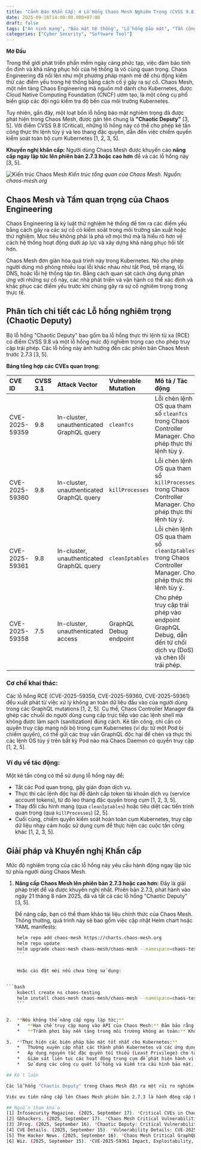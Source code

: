```yaml
---
title: "Cảnh Báo Khẩn Cấp: 4 Lỗ Hổng Chaos Mesh Nghiêm Trọng (CVSS 9.8) Có Thể Chiếm Quyền Cụm Kubernetes Của Bạn"
date: 2025-09-18T14:00:00.000+07:00
draft: false
tags: ["An ninh mạng", "Bảo mật hệ thống", "Lỗ hổng bảo mật", "Tấn công mạng", "Kubernetes", "Container", "DevOps", "Giám sát bảo mật", "API", "Quản lý rủi ro"]
categories: ["Cyber Security", "Software Tool"]
---
```


**Mở Đầu**

Trong thế giới phát triển phần mềm ngày càng phức tạp, việc đảm bảo tính ổn định và khả năng phục hồi của hệ thống là vô cùng quan trọng. Chaos Engineering đã nổi lên như một phương pháp mạnh mẽ để chủ động kiểm thử các điểm yếu trong hệ thống bằng cách cố ý gây ra sự cố. Chaos Mesh, một nền tảng Chaos Engineering mã nguồn mở dành cho Kubernetes, được Cloud Native Computing Foundation (CNCF) ươm tạo, là một công cụ phổ biến giúp các đội ngũ kiểm tra độ bền của môi trường Kubernetes.

Tuy nhiên, gần đây, một loạt bốn lỗ hổng bảo mật nghiêm trọng đã được phát hiện trong Chaos Mesh, được gán tên chung là **"Chaotic Deputy"** [3, 5]. Với điểm CVSS 9.8 (Critical), những lỗ hổng này có thể cho phép kẻ tấn công thực thi lệnh tùy ý và leo thang đặc quyền, dẫn đến việc chiếm quyền kiểm soát toàn bộ cụm Kubernetes [1, 2, 3, 5].

**Khuyến nghị khẩn cấp:** Người dùng Chaos Mesh được khuyến cáo **nâng cấp ngay lập tức lên phiên bản 2.7.3 hoặc cao hơn** để vá các lỗ hổng này [3, 5].

![Kiến trúc Chaos Mesh](/images/2025/chaos-mesh-architecture-2.0-8f9608a528cf0eaab88b05032cc8a1f8.png)
_Kiến trúc tổng quan của Chaos Mesh. Nguồn: chaos-mesh.org_

## Chaos Mesh và Tầm quan trọng của Chaos Engineering

Chaos Engineering là kỷ luật thử nghiệm hệ thống để tìm ra các điểm yếu bằng cách gây ra các sự cố có kiểm soát trong môi trường sản xuất hoặc thử nghiệm. Mục tiêu không phải là phá vỡ mọi thứ mà là hiểu rõ hơn về cách hệ thống hoạt động dưới áp lực và xây dựng khả năng phục hồi tốt hơn.

Chaos Mesh đơn giản hóa quá trình này trong Kubernetes. Nó cho phép người dùng mô phỏng nhiều loại lỗi khác nhau như tắt Pod, trễ mạng, lỗi DNS, hoặc lỗi hệ thống tập tin. Bằng cách quan sát cách ứng dụng phản ứng với những sự cố này, các nhà phát triển và vận hành có thể xác định và khắc phục các điểm yếu trước khi chúng gây ra sự cố nghiêm trọng trong thực tế.

## Phân tích chi tiết các Lỗ hổng nghiêm trọng (Chaotic Deputy)

Bộ lỗ hổng "Chaotic Deputy" bao gồm ba lỗ hổng thực thi lệnh từ xa (RCE) có điểm CVSS 9.8 và một lỗ hổng mức độ nghiêm trọng cao cho phép truy cập trái phép. Các lỗ hổng này ảnh hưởng đến các phiên bản Chaos Mesh trước 2.7.3 [3, 5].

**Bảng tổng hợp các CVEs quan trọng:**

| CVE ID | CVSS 3.1 | Attack Vector | Vulnerable Mutation | Mô tả / Tác động | Nguồn |
| :---------------- | :------- | :---------------------------------- | :-------------------- | :----------------------------------------------------------------------------------------------------------------- | :---------- |
| CVE-2025-59359 | 9.8 | In-cluster, unauthenticated GraphQL query | `cleanTcs` | Lỗi chèn lệnh OS qua tham số `cleanTcs` trong Chaos Controller Manager. Cho phép thực thi lệnh tùy ý. | [2, 4, 5] |
| CVE-2025-59360 | 9.8 | In-cluster, unauthenticated GraphQL query | `killProcesses` | Lỗi chèn lệnh OS qua tham số `killProcesses` trong Chaos Controller Manager. Cho phép thực thi lệnh tùy ý. | [2, 5] |
| CVE-2025-59361 | 9.8 | In-cluster, unauthenticated GraphQL query | `cleanIptables` | Lỗi chèn lệnh OS qua tham số `cleanIptables` trong Chaos Controller Manager. Cho phép thực thi lệnh tùy ý. | [2, 5, 6] |
| CVE-2025-59358 | 7.5 | In-cluster, unauthenticated access | GraphQL Debug endpoint | Cho phép truy cập trái phép vào endpoint GraphQL Debug, dẫn đến từ chối dịch vụ (DoS) và chèn lỗi trái phép. | [2, 5] |

### Cơ chế khai thác:

Các lỗ hổng RCE (CVE-2025-59359, CVE-2025-59360, CVE-2025-59361) đều xuất phát từ việc xử lý không an toàn dữ liệu đầu vào của người dùng trong các GraphQL mutations [1, 2, 5]. Cụ thể, Chaos Controller Manager đã ghép các chuỗi do người dùng cung cấp trực tiếp vào các lệnh shell mà không được làm sạch (sanitization) đúng cách. Kẻ tấn công, chỉ cần có quyền truy cập mạng nội bộ trong cụm Kubernetes (ví dụ: từ một Pod bị chiếm quyền), có thể gửi các truy vấn GraphQL độc hại để chèn và thực thi các lệnh OS tùy ý trên bất kỳ Pod nào mà Chaos Daemon có quyền truy cập [1, 2, 5].

### Ví dụ về tác động:

Một kẻ tấn công có thể sử dụng lỗ hổng này để:
*   Tắt các Pod quan trọng, gây gián đoạn dịch vụ.
*   Thực thi các lệnh độc hại để đánh cắp token tài khoản dịch vụ (service account tokens), từ đó leo thang đặc quyền trong cụm [1, 2, 3, 5].
*   Thay đổi cấu hình mạng (qua `cleanIptables`) hoặc tiêu diệt các tiến trình quan trọng (qua `killProcesses`) [2, 5].
*   Cuối cùng, chiếm quyền kiểm soát hoàn toàn cụm Kubernetes, truy cập dữ liệu nhạy cảm hoặc sử dụng cụm để thực hiện các cuộc tấn công khác [1, 2, 3, 5].

## Giải pháp và Khuyến nghị Khẩn cấp

Mức độ nghiêm trọng của các lỗ hổng này yêu cầu hành động ngay lập tức từ phía người dùng Chaos Mesh.

1.  **Nâng cấp Chaos Mesh lên phiên bản 2.7.3 hoặc cao hơn:** Đây là giải pháp triệt để và được khuyến nghị nhất. Phiên bản 2.7.3, phát hành vào ngày 21 tháng 8 năm 2025, đã vá tất cả các lỗ hổng "Chaotic Deputy" [3, 5].

    Để nâng cấp, bạn có thể tham khảo tài liệu chính thức của Chaos Mesh. Thông thường, quá trình này sẽ bao gồm việc cập nhật Helm chart hoặc YAML manifests:

    
```bash
    helm repo add chaos-mesh https://charts.chaos-mesh.org
    helm repo update
    helm upgrade chaos-mesh chaos-mesh/chaos-mesh --namespace=chaos-testing --version 2.7.3
    ```


    Hoặc cài đặt mới nếu chưa từng sử dụng:

    
```bash
    kubectl create ns chaos-testing
    helm install chaos-mesh chaos-mesh/chaos-mesh --namespace=chaos-testing --set controllerManager.leaderElection.leaderElect=true --set chaosDaemon.hostNetwork=true --version 2.7.3
    ```


2.  **Nếu không thể nâng cấp ngay lập tức:**
    *   **Hạn chế truy cập mạng vào API của Chaos Mesh:** Đảm bảo rằng Chaos Dashboard và Chaos Controller Manager không thể truy cập được từ bên ngoài cụm hoặc từ các Pod không đáng tin cậy. Sử dụng Network Policies để kiểm soát chặt chẽ luồng truy cập [5].
    *   **Tránh phơi bày nền tảng trong môi trường không an toàn:** Không triển khai Chaos Mesh trong môi trường mà các Pod có thể dễ dàng bị chiếm quyền hoặc không có kiểm soát truy cập nghiêm ngặt [5].

3.  **Thực hiện các biện pháp bảo mật tốt nhất cho Kubernetes:**
    *   Thường xuyên cập nhật các thành phần Kubernetes và các ứng dụng bên thứ ba.
    *   Áp dụng nguyên tắc đặc quyền tối thiểu (Least Privilege) cho tất cả các tài khoản dịch vụ (Service Accounts) và ứng dụng.
    *   Giám sát liên tục các hoạt động trong cụm để phát hiện hành vi bất thường.
    *   Sử dụng các công cụ quét lỗ hổng và kiểm tra cấu hình bảo mật.

## Kết luận

Các lỗ hổng "Chaotic Deputy" trong Chaos Mesh đặt ra một rủi ro nghiêm trọng đối với bất kỳ cụm Kubernetes nào sử dụng nền tảng này ở các phiên bản cũ hơn 2.7.3. Khả năng chiếm quyền cụm hoàn toàn thông qua việc thực thi lệnh tùy ý là một mối đe dọa không thể bỏ qua.

Việc ưu tiên nâng cấp lên Chaos Mesh phiên bản 2.7.3 là hành động cấp bách nhất để bảo vệ môi trường Kubernetes của bạn. Đồng thời, việc tuân thủ các thực hành bảo mật Kubernetes tốt nhất sẽ giúp giảm thiểu rủi ro từ các mối đe dọa hiện tại và tương lai. Đừng để Chaos Engineering của bạn biến thành một cuộc tấn công "chaos" thực sự!

## Nguồn tham khảo
[1] Infosecurity Magazine. (2025, September 17). *Critical CVEs in Chaos-Mesh Enable In-Cluster Code Execution*. [https://www.infosecurity-magazine.com/news/cves-chaos-mesh-cluster-code/](https://www.infosecurity-magazine.com/news/cves-chaos-mesh-cluster-code/)
[2] Gbhackers. (2025, September 17). *Chaos Mesh Critical Vulnerabilities Expose Kubernetes Clusters to Takeover*. [https://gbhackers.com/chaos-mesh-critical-vulnerabilities/](https://gbhackers.com/chaos-mesh-critical-vulnerabilities/)
[3] JFrog. (2025, September 16). *Chaotic Deputy: Critical Vulnerabilities in Chaos Mesh Lead to Kubernetes Cluster Takeover*. [https://jfrog.com/blog/chaotic-deputy-critical-vulnerabilities-in-chaos-mesh-lead-to-kubernetes-cluster-takeover/](https://jfrog.com/blog/chaotic-deputy-critical-vulnerabilities-in-chaos-mesh-lead-to-kubernetes-cluster-takeover/)
[4] CVE Details. (2025, September 15). *Vulnerability Details: CVE-2025-59359*. [https://www.cvedetails.com/cve/CVE-2025-59359/](https://www.cvedetails.com/cve/CVE-2025-59359/)
[5] The Hacker News. (2025, September 16). *Chaos Mesh Critical GraphQL Flaws Enable RCE and Full Cluster Takeover*. [https://thehackernews.com/2025/09/chaos-mesh-critical-graphql-flaws.html](https://thehackernews.com/2025/09/chaos-mesh-critical-graphql-flaws.html)
[6] Wiz. (2025, September 15). *CVE-2025-59361 Impact, Exploitability, and Mitigation Steps*. [https://www.wiz.io/vulnerability-database/cve/cve-2025-59361](https://www.wiz.io/vulnerability-database/cve/cve-2025-59361)